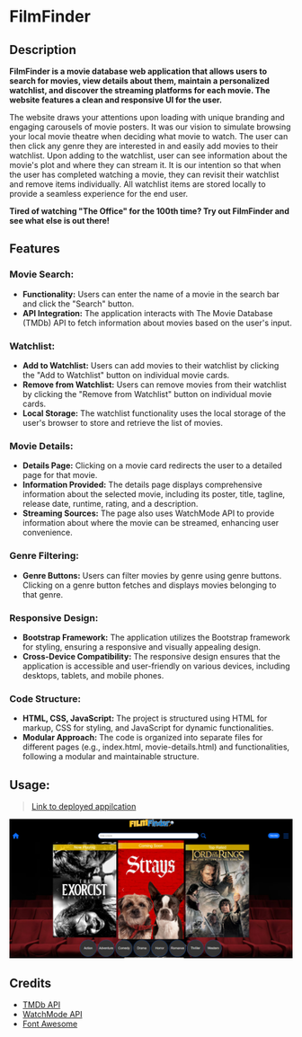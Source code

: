 # FilmFinder

## Description

<strong>FilmFinder is a movie database web application that allows users to search for movies, view details about them, maintain a personalized watchlist, and discover the streaming platforms for each movie. The website features a clean and responsive UI for the user.</strong>

The website draws your attentions upon loading with unique branding and engaging carousels of movie posters. It was our vision to simulate browsing your local movie theatre when deciding what movie to watch. The user can then click any genre they are interested in and easily add movies to their watchlist. Upon adding to the watchlist, user can see information about the movie's plot and where they can stream it. It is our intention so that when the user has completed watching a movie, they can revisit their watchlist and remove items individually. All watchlist items are stored locally to provide a seamless experience for the end user. 

<strong>Tired of watching "The Office" for the 100th time? Try out FilmFinder and see what else is out there!</strong>

## Features

### Movie Search:
- <strong>Functionality:</strong> Users can enter the name of a movie in the search bar and click the "Search" button.
- <strong>API Integration:</strong> The application interacts with The Movie Database (TMDb) API to fetch information about movies based on the user's input.

### Watchlist:
- <strong>Add to Watchlist:</strong> Users can add movies to their watchlist by clicking the "Add to Watchlist" button on individual movie cards.
- <strong>Remove from Watchlist:</strong> Users can remove movies from their watchlist by clicking the "Remove from Watchlist" button on individual movie cards.
- <strong>Local Storage:</strong> The watchlist functionality uses the local storage of the user's browser to store and retrieve the list of movies.

### Movie Details:
- <strong>Details Page:</strong> Clicking on a movie card redirects the user to a detailed page for that movie.
- <strong>Information Provided:</strong> The details page displays comprehensive information about the selected movie, including its poster, title, tagline, release date, runtime, rating, and a description.
- <strong>Streaming Sources:</strong> The page also uses WatchMode API to provide information about where the movie can be streamed, enhancing user convenience.

### Genre Filtering:
- <strong>Genre Buttons:</strong> Users can filter movies by genre using genre buttons. Clicking on a genre button fetches and displays movies belonging to that genre.

### Responsive Design:
- <strong>Bootstrap Framework:</strong> The application utilizes the Bootstrap framework for styling, ensuring a responsive and visually appealing design.
- <strong>Cross-Device Compatibility:</strong> The responsive design ensures that the application is accessible and user-friendly on various devices, including desktops, tablets, and mobile phones.

### Code Structure:
- <strong>HTML, CSS, JavaScript:</strong> The project is structured using HTML for markup, CSS for styling, and JavaScript for dynamic functionalities.
- <strong>Modular Approach:</strong> The code is organized into separate files for different pages (e.g., index.html, movie-details.html) and functionalities, following a modular and maintainable structure.

## Usage:
> [Link to deployed appilcation](https://kyoriku.github.io/FilmFinder/)

![SCreenshot](assets/images/image.png)

## Credits
- [TMDb API](https://developer.themoviedb.org/reference/intro/getting-started)
- [WatchMode API](https://api.watchmode.com/docs/#api-reference)
- [Font Awesome](https://fontawesome.com/icons)
